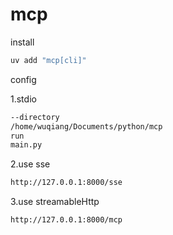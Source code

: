 # mcp

install
```sh
uv add "mcp[cli]"
```

config

1.stdio
```sh
--directory
/home/wuqiang/Documents/python/mcp
run
main.py
```

2.use sse
```sh
http://127.0.0.1:8000/sse
```

3.use streamableHttp
```sh
http://127.0.0.1:8000/mcp
```